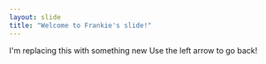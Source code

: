 ```yaml
---
layout: slide
title: "Welcome to Frankie's slide!"
---
```

I'm replacing this with something new
Use the left arrow to go back!